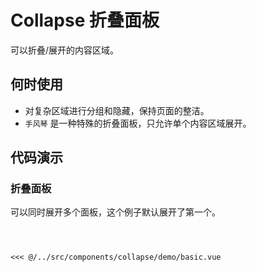 # Collapse 折叠面板
可以折叠/展开的内容区域。

## 何时使用
- 对复杂区域进行分组和隐藏，保持页面的整洁。
- `手风琴` 是一种特殊的折叠面板，只允许单个内容区域展开。

## 代码演示

### 折叠面板
可以同时展开多个面板，这个例子默认展开了第一个。

<Code>
<Basic></Basic>
<Wrapper slot="code">
<<< @/../src/components/collapse/demo/basic.vue
</Wrapper>
</Code>


<script>
import Basic from '~comps/collapse/demo/basic';
export default {
    components: {
        Basic,
    }
}
</script>
